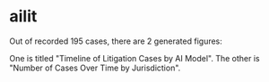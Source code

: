 # ailit
Out of recorded 195 cases, there are 2 generated figures:

One is titled "Timeline of Litigation Cases by AI Model".
The other is "Number of Cases Over Time by Jurisdiction".

